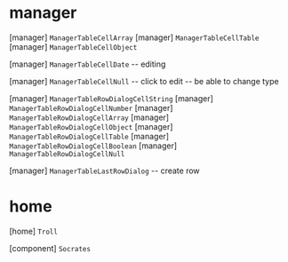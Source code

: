 # manager

[manager] `ManagerTableCellArray`
[manager] `ManagerTableCellTable`
[manager] `ManagerTableCellObject`

[manager] `ManagerTableCellDate` -- editing

[manager] `ManagerTableCellNull` -- click to edit -- be able to change type

[manager] `ManagerTableRowDialogCellString`
[manager] `ManagerTableRowDialogCellNumber`
[manager] `ManagerTableRowDialogCellArray`
[manager] `ManagerTableRowDialogCellObject`
[manager] `ManagerTableRowDialogCellTable`
[manager] `ManagerTableRowDialogCellBoolean`
[manager] `ManagerTableRowDialogCellNull`

[manager] `ManagerTableLastRowDialog` -- create row

# home

[home] `Troll`

[component] `Socrates`
